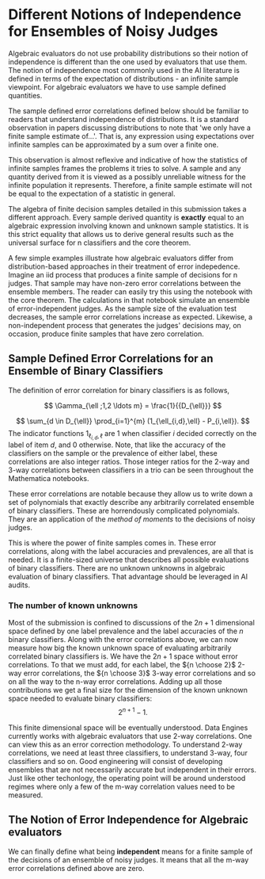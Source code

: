 # Different Notions of Independence for Ensembles of Noisy Judges

Algebraic evaluators do not use probability distributions so their notion of
independence is different than the one used by evaluators that use them.
The notion of independence most commonly used in the AI literature is defined
in terms of the expectation of distributions - an infinite sample viewpoint.
For algebraic evaluators we have to use sample defined quantities.

The sample defined error correlations defined below should be familiar to
readers that understand independence of distributions. It is a standard
observation in papers discussing distributions to note that 'we only have
a finite sample estimate of...'. That is, any expression using expectations
over infinite samples can be approximated by a sum over a finite one.

This observation is almost reflexive and indicative of how the statistics of
infinite samples frames the problems it tries to solve. A sample and any
quantity derived from it is viewed as a possibly unreliable witness for the
infinite population it represents. Therefore, a finite sample estimate will
not be equal to the expectation of a statistic in general.

The algebra of finite decision samples detailed in this submission takes a
different approach. Every sample derived quantity is **exactly** equal to an
algebraic expression involving known and unknown sample statistics. It is this
strict equality that allows us to derive general results such as the universal
surface for n classifiers and the core theorem.

A few simple examples illustrate how algebraic evaluators differ from
distribution-based approaches in their treatment of error indepedence. Imagine
an iid process that produces a finite sample of decisions for n judges. That
sample may have non-zero error correlations between the ensemble members. The
reader can easily try this using the notebook with the core theorem. The
calculations in that notebook simulate an ensemble of error-independent judges.
As the sample size of the evaluation test decreases, the sample error
correlations increase as expected. Likewise, a non-independent process that
generates the judges' decisions may, on occasion, produce finite samples that
have zero correlation.

## Sample Defined Error Correlations for an Ensemble of Binary Classifiers

The definition of error correlation for binary classifiers is as follows,

$$ \Gamma_{\ell ;1,2 \ldots m} = \frac{1}{{D_{\ell}}} $$

$$ \sum_{d \in D_{\ell}} \prod_{i=1}^{m} (1_{\ell_{i,d},\ell} - P_{i,\ell}). $$
The indicator functions $1_{\ell_{i,d},\ell}$ are $1$ when classifier $i$
decided correctly on the label of item $d$, and $0$ otherwise. Note, that like
the accuracy of the classifiers on the sample or the prevalence of either label,
these correlations are also integer ratios. Those integer ratios for the 2-way
and 3-way correlations between classifiers in a trio can be seen throughout the
Mathematica notebooks.

These error correlations are notable because they allow us to write down a set
of polynomials that exactly describe any arbitrarily correlated ensemble of
binary classifiers. These are horrendously complicated polynomials. They are
an application of the *method of moments* to the decisions of noisy judges.

This is where the power of finite samples comes in. These error correlations,
along with the label accuracies and prevalences, are all that is needed. It is
a finite-sized universe that describes all possible evaluations of binary
classifiers. There are no unknown unknowns in algebraic evaluation of binary
classifiers. That advantage should be leveraged in AI audits.

### The number of known unknowns

Most of the submission is confined to discussions of the $2n +1$ dimensional
space defined by one label prevalence and the label accuracies of the $n$ binary
classifiers. Along with the error correlations above, we can now measure how big
the known unknown space of evaluating arbitrarily correlated binary classifiers
is. We have the $2n + 1$ space without error correlations. To that we must add,
for each label,  the ${n \choose 2}$ 2-way error correlations, the
${n \choose 3}$ 3-way error  correlations and so on all the way to the n-way
error correlations. Adding up all those contributions we get a final size for
the dimension of the known unknown space needed to evaluate binary classifiers:
$$2^{n+1} -1.$$

This finite dimensional space will be eventually understood. Data Engines
currently works with algebraic evaluators that use 2-way correlations. One can
view this as an error correction methodology. To understand 2-way correlations,
we need at least three classifiers, to understand 3-way, four classifiers and so
on. Good engineering will consist of developing ensembles that are not
necessarily accurate but independent in their errors. Just like other
techonlogy, the operating point will be around understood regimes where only a
few of the m-way correlation values need to be measured.

## The Notion of Error Independence for Algebraic evaluators

We can finally define what being **independent** means for a finite sample of
the decisions of an ensemble of noisy judges. It means that all the m-way error
correlations defined above are zero.

